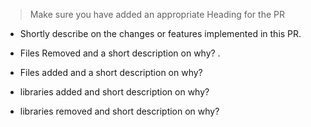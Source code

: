> Make sure you have added an appropriate Heading for the PR

- Shortly describe on the changes or features implemented in this PR.


- Files Removed and a short description on why? .


- Files added and a short description on why?


- libraries added and short description on why?


- libraries removed and short description on why?


